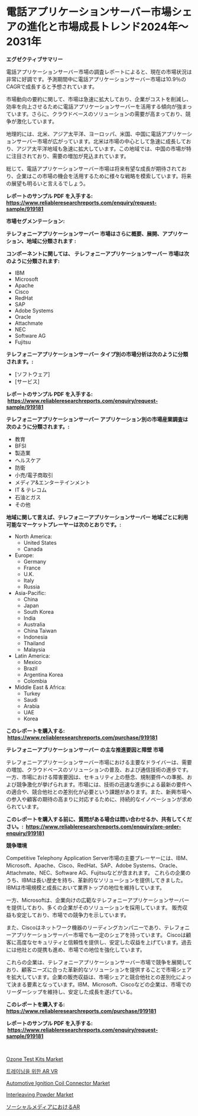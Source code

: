 <p><h1>電話アプリケーションサーバー市場シェアの進化と市場成長トレンド2024年〜2031年</h1></p><p><strong>エグゼクティブサマリー</strong></p>
<p><p>電話アプリケーションサーバー市場の調査レポートによると、現在の市場状況は非常に好調です。予測期間中に電話アプリケーションサーバー市場は10.9％のCAGRで成長すると予想されています。</p><p>市場動向の要約に関して、市場は急速に拡大しており、企業がコストを削減し、効率を向上させるために電話アプリケーションサーバーを活用する傾向が強まっています。さらに、クラウドベースのソリューションの需要が高まっており、競争が激化しています。</p><p>地理的には、北米、アジア太平洋、ヨーロッパ、米国、中国に電話アプリケーションサーバー市場が広がっています。北米は市場の中心として急速に成長しており、アジア太平洋地域も急速に拡大しています。この地域では、中国の市場が特に注目されており、需要の増加が見込まれています。</p><p>総じて、電話アプリケーションサーバー市場は将来有望な成長が期待されており、企業はこの市場の機会を活用するために様々な戦略を模索しています。将来の展望も明るいと言えるでしょう。</p></p>
<p><strong>レポートのサンプル PDF を入手する: <a href="https://www.reliableresearchreports.com/enquiry/request-sample/919181">https://www.reliableresearchreports.com/enquiry/request-sample/919181</a></strong></p>
<p><strong>市場セグメンテーション:</strong></p>
<p><strong> テレフォニーアプリケーションサーバー 市場はさらに概要、展開、アプリケーション、地域に分類されます :</strong></p>
<p><strong>コンポーネントに関しては、 テレフォニーアプリケーションサーバー 市場は次のように分類されます: &nbsp;</strong></p>
<p><ul><li>IBM</li><li>Microsoft</li><li>Apache</li><li>Cisco</li><li>RedHat</li><li>SAP</li><li>Adobe Systems</li><li>Oracle</li><li>Attachmate</li><li>NEC</li><li>Software AG</li><li>Fujitsu</li></ul></p>
<p><strong> テレフォニーアプリケーションサーバー タイプ別の市場分析は次のように分類されます。:</strong></p>
<p><ul><li>[ソフトウェア]</li><li>[サービス]</li></ul></p>
<p><strong>レポートのサンプル PDF を入手する: &nbsp;<a href="https://www.reliableresearchreports.com/enquiry/request-sample/919181">https://www.reliableresearchreports.com/enquiry/request-sample/919181</a></strong></p>
<p><strong> テレフォニーアプリケーションサーバー アプリケーション別の市場産業調査は次のように分類されます。:</strong></p>
<p><ul><li>教育</li><li>BFSI</li><li>製造業</li><li>ヘルスケア</li><li>防衛</li><li>小売/電子商取引</li><li>メディア&エンターテインメント</li><li>IT & テレコム</li><li>石油とガス</li><li>その他</li></ul></p>
<p><strong>地域に関して言えば、テレフォニーアプリケーションサーバー 地域ごとに利用可能なマーケットプレーヤーは次のとおりです。:</strong></p>
<p><ul>
    <li>
        North America:
        <ul>
            <li>United States</li>
            <li>Canada</li>
        </ul>
    </li>
    <li>
        Europe:
        <ul>
            <li>Germany</li>
            <li>France</li>
            <li>U.K.</li>
            <li>Italy</li>
            <li>Russia</li>
        </ul>
    </li>
    <li>
        Asia-Pacific:
        <ul>
            <li>China</li>
            <li>Japan</li>
            <li>South Korea</li>
            <li>India</li>
            <li>Australia</li>
            <li>China Taiwan</li>
            <li>Indonesia</li>
            <li>Thailand</li>
            <li>Malaysia</li>
        </ul>
    </li>
    <li>
        Latin America:
        <ul>
            <li>Mexico</li>
            <li>Brazil</li>
            <li>Argentina Korea</li>
            <li>Colombia</li>
        </ul>
    </li>
    <li>
        Middle East & Africa:
        <ul>
            <li>Turkey</li>
            <li>Saudi</li>
            <li>Arabia</li>
            <li>UAE</li>
            <li>Korea</li>
        </ul>
    </li>
    </ul></p>
<p><strong>このレポートを購入する: &nbsp;<a href="https://www.reliableresearchreports.com/purchase/919181">https://www.reliableresearchreports.com/purchase/919181</a></strong></p>
<p><strong>テレフォニーアプリケーションサーバー の主な推進要因と障壁 市場</strong></p>
<p><p>テレフォニーアプリケーションサーバー市場における主要なドライバーは、需要の増加、クラウドベースのソリューションの普及、および通信技術の進歩です。一方、市場における障害要因は、セキュリティ上の懸念、規制要件への準拠、および競争激化が挙げられます。市場には、技術の迅速な進歩による最新の要件への適合や、競合他社との差別化が必要という課題があります。また、新興市場への参入や顧客の期待の高まりに対応するために、持続的なイノベーションが求められています。</p></p>
<p><strong>このレポートを購入する前に、質問がある場合は問い合わせるか、共有してください。:&nbsp; <a href="https://www.reliableresearchreports.com/enquiry/pre-order-enquiry/919181">https://www.reliableresearchreports.com/enquiry/pre-order-enquiry/919181</a></strong></p>
<p><strong>競争環境</strong></p>
<p><p>Competitive Telephony Application Server市場の主要プレーヤーには、IBM、Microsoft、Apache、Cisco、RedHat、SAP、Adobe Systems、Oracle、Attachmate、NEC、Software AG、Fujitsuなどが含まれます。 これらの企業のうち、IBMは長い歴史を持ち、革新的なソリューションを提供してきました。 IBMは市場規模と成長において業界トップの地位を維持しています。 </p><p>一方、Microsoftは、企業向けの広範なテレフォニーアプリケーションサーバーを提供しており、多くの企業がそのソリューションを採用しています。 販売収益も安定しており、市場での競争力を示しています。</p><p>また、Ciscoはネットワーク機器のリーディングカンパニーであり、テレフォニーアプリケーションサーバー市場でも一定のシェアを持っています。 Ciscoは顧客に高度なセキュリティと信頼性を提供し、安定した収益を上げています。過去には他社との提携も進め、市場での地位を強化しています。</p><p>これらの企業は、テレフォニーアプリケーションサーバー市場で競争を展開しており、顧客ニーズに合った革新的なソリューションを提供することで市場シェアを拡大しています。企業の販売収益は、市場シェアと競合他社との差別化によって決まる要素となっています。IBM、Microsoft、Ciscoなどの企業は、市場でのリーダーシップを維持し、安定した成長を遂げている。</p></p>
<p><strong>このレポートを購入する: &nbsp; <a href="https://www.reliableresearchreports.com/purchase/919181">https://www.reliableresearchreports.com/purchase/919181</a></strong></p>
<p><strong>レポートのサンプル PDF を入手する: &nbsp;<a href="https://www.reliableresearchreports.com/enquiry/request-sample/919181">https://www.reliableresearchreports.com/enquiry/request-sample/919181</a></strong><strong></strong></p>
<p>&nbsp;</p>
<p><p><a href="https://github.com/dringals/Market-Research-Report-List-3/blob/main/ozone-test-kits-market.md">Ozone Test Kits Market</a></p><p><a href="https://github.com/laholand/Market-Research-Report-List-2/blob/main/2469923182787.md">트레이닝을 위한 AR VR</a></p><p><a href="https://issuu.com/reportprime-2/docs/automotive-ignition-coil-connector-market-size-203">Automotive Ignition Coil Connector Market</a></p><p><a href="https://github.com/lbird53714/Market-Research-Report-List-3/blob/main/interleaving-powder-market.md">Interleaving Powder Market</a></p><p><a href="https://github.com/mohamedbakry57/Market-Research-Report-List-2/blob/main/3123320182791.md">ソーシャルメディアにおけるAR</a></p></p>